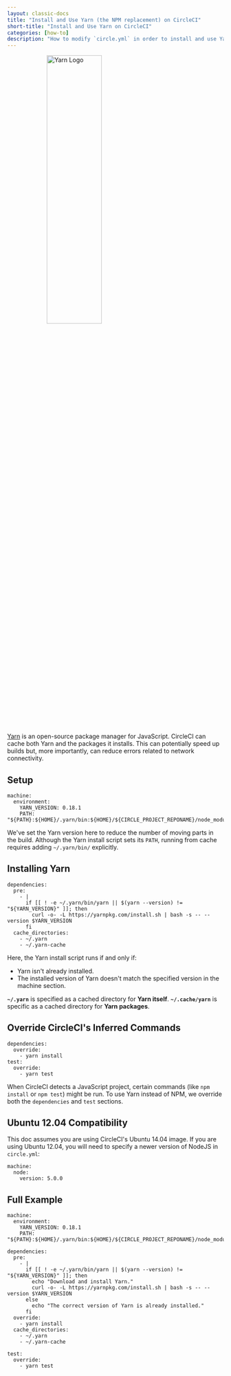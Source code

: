 ```yaml
---
layout: classic-docs
title: "Install and Use Yarn (the NPM replacement) on CircleCI"
short-title: "Install and Use Yarn on CircleCI"
categories: [how-to]
description: "How to modify `circle.yml` in order to install and use Yarn on CircleCI."
---
```


<img src="{{site.baseurl}}/assets/img/logos/yarn-logo.svg" style="display:block;margin:15px auto;width:40%;min-width:320px;" alt="Yarn Logo" />

[Yarn][yarn-site] is an open-source package manager for JavaScript. CircleCI can cache both Yarn and the packages it installs. This can potentially speed up builds but, more importantly, can reduce errors related to network connectivity.

## Setup

```
machine:
  environment:
    YARN_VERSION: 0.18.1
    PATH: "${PATH}:${HOME}/.yarn/bin:${HOME}/${CIRCLE_PROJECT_REPONAME}/node_modules/.bin"
```

We've set the Yarn version here to reduce the number of moving parts in the build. Although the Yarn install script sets its `PATH`, running from cache requires adding `~/.yarn/bin/` explicitly.

## Installing Yarn

```
dependencies:
  pre:
    - |
      if [[ ! -e ~/.yarn/bin/yarn || $(yarn --version) != "${YARN_VERSION}" ]]; then
        curl -o- -L https://yarnpkg.com/install.sh | bash -s -- --version $YARN_VERSION
      fi
  cache_directories:
    - ~/.yarn
    - ~/.yarn-cache
```

Here, the Yarn install script runs if and only if:

* Yarn isn't already installed.
* The installed version of Yarn doesn't match the specified version in the machine section.

**`~/.yarn`** is specified as a cached directory for **Yarn itself**. **`~/.cache/yarn`** is specific as a cached directory for **Yarn packages**.

## Override CircleCI's Inferred Commands

```
dependencies:
  override:
    - yarn install
test:
  override:
    - yarn test
```

When CircleCI detects a JavaScript project, certain commands (like `npm install` or `npm test`) might be run. To use Yarn instead of NPM, we override both the `dependencies` and `test` sections.

## Ubuntu 12.04 Compatibility

This doc assumes you are using CircleCI's Ubuntu 14.04 image. If you are using Ubuntu 12.04, you will need to specify a newer version of NodeJS in `circle.yml`:

```
machine:
  node:
    version: 5.0.0
```

## Full Example

```
machine:
  environment:
    YARN_VERSION: 0.18.1
    PATH: "${PATH}:${HOME}/.yarn/bin:${HOME}/${CIRCLE_PROJECT_REPONAME}/node_modules/.bin"

dependencies:
  pre:
    - |
      if [[ ! -e ~/.yarn/bin/yarn || $(yarn --version) != "${YARN_VERSION}" ]]; then
        echo "Download and install Yarn."
        curl -o- -L https://yarnpkg.com/install.sh | bash -s -- --version $YARN_VERSION
      else
        echo "The correct version of Yarn is already installed."
      fi
  override:
    - yarn install
  cache_directories:
    - ~/.yarn
    - ~/.yarn-cache

test:
  override:
    - yarn test
```



[yarn-site]: https://yarnpkg.com/
